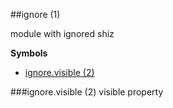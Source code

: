 <a name="module_ignore"></a>
##ignore (1)

module with ignored shiz

  
**Symbols**  
  * [ignore.visible (2)](#module_ignore.visible)

<a name="module_ignore.visible"></a>
###ignore.visible (2)
visible property

  
